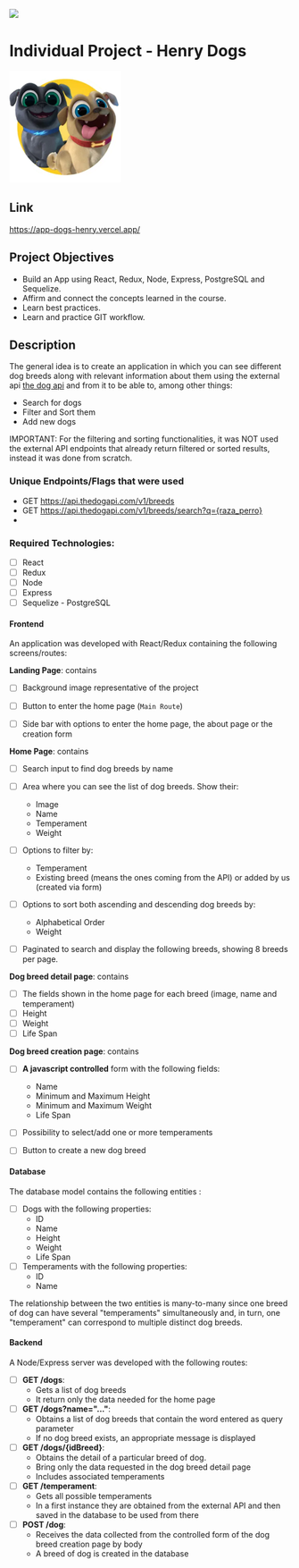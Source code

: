 <p align='left'>
    <img src='https://static.wixstatic.com/media/85087f_0d84cbeaeb824fca8f7ff18d7c9eaafd~mv2.png/v1/fill/w_160,h_30,al_c,q_85,usm_0.66_1.00_0.01/Logo_completo_Color_1PNG.webp' </img>
</p>

# Individual Project - Henry Dogs

<p align="left">
  <img height="200" src="./dog.png" />
</p>

## Link 
<p>
<a href="https://app-dogs-henry.vercel.app/" target="_blank"> https://app-dogs-henry.vercel.app/ </a>
</p>    

## Project Objectives

- Build an App using React, Redux, Node, Express, PostgreSQL and Sequelize.
- Affirm and connect the concepts learned in the course.
- Learn best practices.
- Learn and practice GIT workflow.

## Description

The general idea is to create an application in which you can see different dog breeds along with relevant information about them using the external api [the dog api](https://thedogapi.com/) and from it to be able to, among other things:

  - Search for dogs
  - Filter and Sort them
  - Add new dogs

IMPORTANT: For the filtering and sorting functionalities, it was NOT used the external API endpoints that already return filtered or sorted results, instead it was done from scratch.

### Unique Endpoints/Flags that were used

  - GET https://api.thedogapi.com/v1/breeds
  - GET https://api.thedogapi.com/v1/breeds/search?q={raza_perro}
  - 

### Required Technologies:
- [ ] React
- [ ] Redux
- [ ] Node
- [ ] Express
- [ ] Sequelize - PostgreSQL

#### Frontend

An application was developed with React/Redux containing the following screens/routes:


__Landing Page__: contains
- [ ]  Background image representative of the project
- [ ]  Button to enter the home page (`Main Route`)
- [ ]  Side bar with options to enter the home page, the about page or the creation form


__Home Page__: contains
- [ ] Search input to find dog breeds by name
- [ ] Area where you can see the list of dog breeds. Show their:
  - Image
  - Name
  - Temperament
  - Weight
- [ ] Options to filter by:
    - Temperament
    - Existing breed (means the ones coming from the API) or added by us (created via form)
- [ ] Options to sort both ascending and descending dog breeds by:
    - Alphabetical Order
    - Weight
- [ ] Paginated to search and display the following breeds, showing 8 breeds per page.


__Dog breed detail page__: contains
- [ ] The fields shown in the home page for each breed (image, name and temperament)
- [ ] Height
- [ ] Weight
- [ ] Life Span

__Dog breed creation page__: contains
- [ ] __A javascript controlled__ form with the following fields:
  - Name
  - Minimum and Maximum Height 
  - Minimum and Maximum Weight
  - Life Span
- [ ] Possibility to select/add one or more temperaments
- [ ] Button to create a new dog breed

 
#### Database

The database model contains the following entities :

- [ ] Dogs with the following properties:
  - ID 
  - Name 
  - Height
  - Weight
  - Life Span
- [ ] Temperaments with the following properties:
  - ID
  - Name

The relationship between the two entities is many-to-many since one breed of dog can have several "temperaments" simultaneously and, in turn, one "temperament" can correspond to multiple distinct dog breeds.


#### Backend

A Node/Express server was developed with the following routes:

- [ ] __GET /dogs__:
  - Gets a list of dog breeds
  - It return only the data needed for the home page
- [ ] __GET /dogs?name="..."__:
  - Obtains a list of dog breeds that contain the word entered as query parameter
  - If no dog breed exists, an appropriate message is displayed
- [ ] __GET /dogs/{idBreed}__:
  - Obtains the detail of a particular breed of dog.
  - Bring only the data requested in the dog breed detail page
  - Includes associated temperaments
- [ ] __GET /temperament__:
  - Gets all possible temperaments
  - In a first instance they are obtained from the external API and then saved in the database to be used from there
- [ ] __POST /dog__:
  - Receives the data collected from the controlled form of the dog breed creation page by body
  - A breed of dog is created in the database
